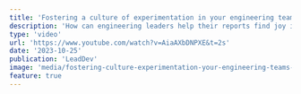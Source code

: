 ```yaml
---
title: 'Fostering a culture of experimentation in your engineering teams'
description: 'How can engineering leaders help their reports find joy in their work?'
type: 'video'
url: 'https://www.youtube.com/watch?v=AiaAXbDNPXE&t=2s'
date: '2023-10-25'
publication: 'LeadDev'
image: 'media/fostering-culture-experimentation-your-engineering-teams-hero.jpg'
feature: true
---
```

